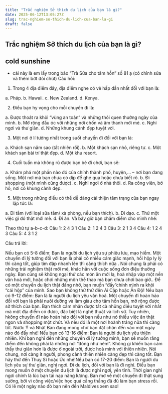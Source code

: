 ```yaml
---
title: "Trắc nghiệm Sở thích du lịch của bạn là gì?"
date: 2025-06-12T13:05:27Z
slug: trac-nghiem-so-thich-du-lich-cua-ban-la-gi
draft: false
---
```


## Trắc nghiệm Sở thích du lịch của bạn là gì?

## cold sunshine

* cái này là em lấy trong báo “Trà Sữa cho tâm hồn” số 81 ạ (có chỉnh sửa và thêm bớt đôi chút)
Câu hỏi:

1. Trong 4 địa điểm đây, địa điểm nghe có vẻ hấp dẫn nhất đối với bạn là:

a. Pháp.
b. Hawaii.
c. New Zealand.
d. Kenya.

2. Điều bạn hy vọng cho mỗi chuyến đi là:

a. Được thoát ra khỏi “vùng an toàn” và những thói quen thường ngày của mình.
b. Mở rộng đầu óc với những nơi chốn và âm thanh mới mẻ.
c. Nghỉ ngơi và thư giãn.
d. Những khung cảnh đẹp tuyệt vời.

3. Một nơi ở lí tưởng nhất trong suốt chuyến đi đối với bạn là:

a. Khách sạn năm sao (tất nhiên rồi).
b. Một khách sạn nhỏ, riêng tư.
c. Một khách sạn bài trí thật đẹp.
d. Một khu resort.

4. Cuối tuần mà không rủ được bạn bè đi chơi, bạn sẽ:

a. Khám phá một phần nào đó của chính thành phố, huyện,... – nơi bạn đang sống. Một nơi mà bạn chưa có dịp để ghé qua hoặc chưa biết rõ.
b. Đi shopping (một mình cũng được).
c. Nghỉ ngơi ở nhà thôi.
d. Ra công viên, bờ hồ, nơi có khung cảnh đẹp.

5. Một trong những điều có thể dễ dàng cải thiện tâm trạng của bạn ngay lập tức là:

a. Đi tắm (với loại sữa tắm/ xà phòng, nếu bạn thích).
b. Đi dạo.
c. Thử một việc gì đó thật mới mẻ.
d. Đi ăn.​
Và bây giờ bạn chấm điểm cho mình nhé:

Theo thứ tự a-b-c-d:
​Câu 1: 2 4 3 1 
Câu 2: 1 2 4 3 
Câu 3: 2 1 3 4
Câu 4: 1 2 4 3
Câu 5: 4 3 1 2

Câu trả lời:

Nếu bạn có 5-8 điểm: Bạn là người du lịch yêu sự phiêu lưu, mạo hiểm.
Một chuyến đi lý tưởng đối với bạn là phải có nhiều cảm giác mạnh, hồi hộp ly lỳ thì càng tốt, giúp tim đập nhanh lên thì càng thích nữa . Nói chung là phải có những trải nghiệm thật mới mẻ, khác hẳn với cuộc sống đơn điệu thường ngày. Bạn cũng sẽ không ngại thử các món ăn mới lạ, hoà nhập vàp một nền văn hoá mới, hoặc chơi những môn thể thao mà bạn chưa chơi bao giờ.. Để có một chuyến du lịch thật đáng nhớ, bạn muốn “đẩy”chính mình ra khỏi “cái hộp” của mình. Sao bạn không thử thử đến Ai Cập hoặc Ấn Độ!
​Nếu bạn có 9-12 điểm: Bạn là là người du lịch yêu văn hoá.
Một chuyến đi hoàn hảo đối với bạn là phải nuôi dưỡng và làm giàu cho tâm hồn bạn, mở rộng được sở thích của bạn. Bạn thích cảm nhận được tất cà những điều tuyệt vời nhất mà một địa điểm có được, đặc biệt là nghệ thuật và lịch sử. Tuy nhiên, hkông chuyến đi nào hoàn hảo đối với bạn nếu như nó thiếu việc ăn thật ngon và shopping một chút. Và nếu đó là một nơi hoành tráng nữa thì càng tốt. Nước Ý và Nhật Bản đang mong chờ bạn đặt chân đến vào một ngày nào đó đấy nhé!
​Nếu bạn có 13-16 điểm: Bạn là người du lịch yêu thiên nhiên.
Khi bạn nghĩ đến những chuyến đi lý tưởng mình, bạn sẽ muốn rằng điểm đến không phải là những nơi “đông như nêm”. Không gì khiến bạn cảm thấy thư giãn hơn là được ở ngoài trời, được hoà mình với thiên nhiên. Nói chung, nơi càng ít người, phong cảnh thiên nhiên càng đẹp thì càng tốt. Bạn hãy thử đến Thuỵ Sĩ hoặc Úc nhé!​
Nếu bạn có 17-20 điểm: Bạn là người du lịch yêu sự thư giãn, nghỉ ngơi.
Đi du lịch, đối với bạn là đi nghỉ. Điều bạn mong muốn ở một chuyến du lịch là được nghỉ ngơi, yên tĩnh. Thời gian nghỉ ngơi chính là lúc bạn tái nạp năng lượng. Bạn mơ về một chuyến đi thật sung sướng, bởi vì công việc/việc học quá căng thẳng đã đủ làm bạn stress rồi. Có lẽ một ngày nào đó bạn nên đến Maldives xem sao!​